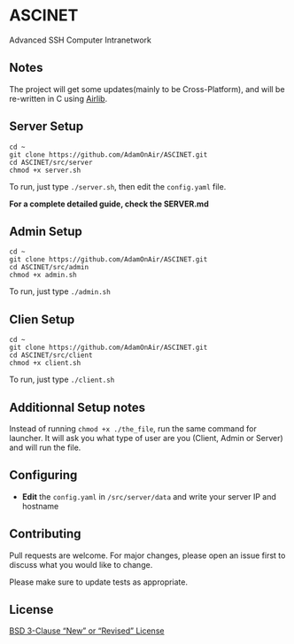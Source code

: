 # ASCINET

Advanced SSH Computer Intranetwork

## Notes

The project will get some updates(mainly to be Cross-Platform), and will be re-written in C using [Airlib](https://GitHub.com/AdamOnAir/Airlib).

## Server Setup
```
cd ~
git clone https://github.com/AdamOnAir/ASCINET.git
cd ASCINET/src/server
chmod +x server.sh

```

To run, just type `./server.sh`, then edit the `config.yaml` file.

**For a complete detailed guide, check the SERVER.md**

## Admin Setup
```
cd ~
git clone https://github.com/AdamOnAir/ASCINET.git
cd ASCINET/src/admin
chmod +x admin.sh
```
To run, just type `./admin.sh`

## Clien Setup
```
cd ~
git clone https://github.com/AdamOnAir/ASCINET.git
cd ASCINET/src/client
chmod +x client.sh
```
To run, just type `./client.sh`

## Additionnal Setup notes
Instead of running `chmod +x ./the_file`, run the same command for launcher. It will ask you what type of user are you (Client, Admin or Server) and will run the file.

## Configuring
- **Edit** the `config.yaml` in `/src/server/data` and write your server IP and hostname

## Contributing

Pull requests are welcome. For major changes, please open an issue first
to discuss what you would like to change.

Please make sure to update tests as appropriate.

## License

[BSD 3-Clause “New” or “Revised” License](./LICENSE)
